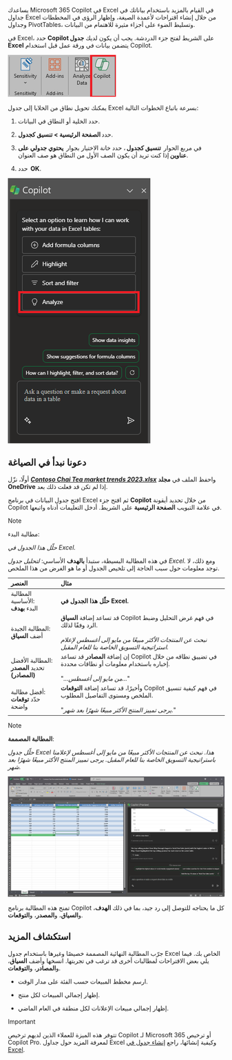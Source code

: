
يساعدك Microsoft 365 Copilot في Excel في القيام بالمزيد باستخدام بياناتك في جداول Excel من خلال إنشاء اقتراحات لأعمدة الصيغة، وإظهار الرؤى في المخططات وجداول PivotTables، وتسليط الضوء على أجزاء مثيرة للاهتمام من البيانات. 

في Excel، حدد **Copilot** على الشريط لفتح جزء الدردشة. يجب أن يكون لديك **جدول Excel** يتضمن بيانات في ورقة عمل قبل استخدام Copilot. 

![لقطة شاشة لأيقونة Copilot في شريط Excel.](../media/copilot-ribbon-excel.png)

يمكنك تحويل نطاق من الخلايا إلى جدول Excel بسرعة باتباع الخطوات التالية: 

1. حدد الخلية أو النطاق في البيانات.

1. حدد **الصفحة الرئيسية > تنسيق كجدول**.

1. في مربع الحوار  **تنسيق كجدول** ، حدد خانة الاختيار بجوار  **يحتوي جدولي على عناوين** إذا كنت تريد أن يكون الصف الأول من النطاق هو صف العنوان.

1. حدد  **OK**.

![لقطة شاشة للوحة Copilot في Excel عند فتحها لأول مرة.](../media/copilot-pane-excel.png)

## دعونا نبدأ في الصياغة

أولًا، نزّل **_[Contoso Chai Tea market trends 2023.xlsx](https://go.microsoft.com/fwlink/?linkid=2268822)_** واحفظ الملف في **مجلد OneDrive** إذا لم تكن قد فعلت ذلك بعد.

افتح جدول البيانات في برنامج Excel ثم افتح جزء **Copilot** من خلال تحديد أيقونة Copilot في علامة التبويب **الصفحة الرئيسية** على الشريط. أدخل التعليمات أدناه واتبعها.

> [!NOTE]
> مطالبة البدء:
>
> _حلّل هذا الجدول في Excel._

في هذه المطالبة البسيطة، ستبدأ **بالهدف** الأساسي: _لتحليل جدول Excel._ ومع ذلك، لا توجد معلومات حول سبب الحاجة إلى تلخيص الجدول أو ما هو الغرض من هذا الملخص.

| العنصر | مثال |
| :------ | :------- |
| المطالبة الأساسية: <br>البدء **بهدف** | **حلّل هذا الجدول في Excel.** |
| المطالبة الجيدة: <br>أضف **السياق** | قد تساعد إضافة **السياق** Copilot في فهم غرض التحليل وضبط الرد وفقًا لذلك.<br><br>_نبحث عن المنتجات الأكثر مبيعًا من مايو إلى أغسطس لإعلام استراتيجية التسويق الخاصة بنا للعام المقبل._ |
| المطالبة الأفضل: <br>تحديد **المصدر (المصادر)** | إن إضافة **المصادر** قد تساعد Copilot في تضييق نطاقه من خلال إخباره باستخدام معلومات أو نطاقات محددة.<br><br>"_...من مايو إلى أغسطس..._" |
| أفضل مطالبة: <br>حدّد **توقعات** واضحة | وأخيرًا، قد تساعد إضافة **التوقعات** Copilot في فهم كيفية تنسيق الملخص ومستوى التفاصيل المطلوب.<br><br>"_يرجى تمييز المنتج الأكثر مبيعًا شهرًا بعد شهر._" |

> [!NOTE]
> **المطالبة المصممة**:
>
> _حلّل جدول Excel هذا. نبحث عن المنتجات الأكثر مبيعًا من مايو إلى أغسطس لإعلامنا باستراتيجية التسويق الخاصة بنا للعام المقبل. يرجى تمييز المنتج الأكثر مبيعًا شهرًا بعد شهر._

[![لقطة شاشة لنتائج المطالبة المصممة باستخدام Copilot في Excel.](../media/copilot-results-excel.png)](../media/copilot-results-excel.png#lightbox)

تمنح هذه المطالبة برنامج Copilot كل ما يحتاجه للتوصل إلى رد جيد، بما في ذلك **الهدف**، و**السياق**، و**المصدر**، و**التوقعات**.

## استكشاف المزيد

جرّب المطالبة النهائية المصممة خصيصًا وغيرها باستخدام جدول Excel الخاص بك. فيما يلي بعض الاقتراحات لمطالبات أخرى قد ترغب في تجربتها. انسخها وأضف **السياق**، و**المصادر**، و**التوقعات**.  

- ارسم مخطط المبيعات حسب الفئة على مدار الوقت.

- إظهار إجمالي المبيعات لكل منتج.

- إظهار إجمالي مبيعات الإعلانات لكل منطقة في العام الماضي.

> [!IMPORTANT]
> تتوفر هذه الميزة للعملاء الذين لديهم ترخيص Copilot لـ Microsoft 365 أو ترخيص Copilot Pro. لمعرفة المزيد حول جداول Excel وكيفية إنشائها، راجع [إنشاء جدول في Excel](https://support.microsoft.com/office/bf0ce08b-d012-42ec-8ecf-a2259c9faf3f). 